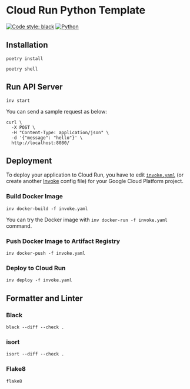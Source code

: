 # Cloud Run Python Template

[![Code style: black](https://img.shields.io/badge/code%20style-black-000000.svg)](https://github.com/psf/black)
[![Python](https://img.shields.io/badge/python-3.10.11-blue)](https://www.python.org)

## Installation

```shell
poetry install
```

```shell
poetry shell
```

## Run API Server

```shell
inv start
```

You can send a sample request as below:

```shell
curl \
  -X POST \
  -H "Content-Type: application/json" \
  -d '{"message": "hello"}' \
  http://localhost:8080/
```

## Deployment

To deploy your application to Cloud Run, you have to edit [`invoke.yaml`](invoke.yaml) (or create another [Invoke](https://github.com/pyinvoke/invoke) config file) for your Google Cloud Platform project.

### Build Docker Image

```shell
inv docker-build -f invoke.yaml
```

You can try the Docker image with `inv docker-run -f invoke.yaml` command.

### Push Docker Image to Artifact Registry

```shell
inv docker-push -f invoke.yaml
```

### Deploy to Cloud Run

```shell
inv deploy -f invoke.yaml
```

## Formatter and Linter

### Black

```shell
black --diff --check .
```

### isort

```shell
isort --diff --check .
```

### Flake8

```shell
flake8
```
